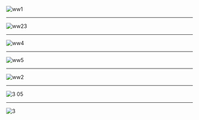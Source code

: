 ![ww1](https://github.com/user-attachments/assets/efa87790-80bd-427b-859a-b44af53e2bca)
<hr/>

![ww23](https://github.com/user-attachments/assets/8ec6fcb7-562e-49c8-bef0-cc44b20e14bf)
<hr/>

![ww4](https://github.com/user-attachments/assets/1d0fef4f-a101-43bb-ab06-f8d4af23a7ce)
<hr/>

![ww5](https://github.com/user-attachments/assets/a7c0bea3-f347-44e8-bed8-4d51bc6e09ff)
<hr/>

![ww2](https://github.com/user-attachments/assets/151d08f0-8411-4427-b36c-a46e80be8aca)
<hr/>

![3 05](https://github.com/user-attachments/assets/b364c007-12c7-4bb7-9275-9d35e19aeb2a)
<hr/>

![3](https://github.com/user-attachments/assets/d1c35e0a-f7c0-4846-a68c-4e533dbc5b0d)
